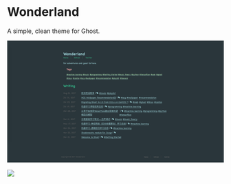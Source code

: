 # Wonderland
A simple, clean theme for Ghost.

![](./assets/screenshot-desktop.png)

![](https://ws4.sinaimg.cn/large/006tNc79ly1fi4el2f0vxj31kw0vun53.jpg)